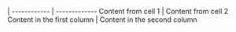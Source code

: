 |
------------ | -------------
Content from cell 1 | Content from cell 2
Content in the first column | Content in the second column
